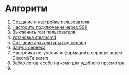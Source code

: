 # Алгоритм
1. [Создание и настройка пользователя](CreateUser.md)
2. [Настроить подключение через SSH](SettingSSHConnection.md)
3. Выключить root пользователя
4. [Установка steamcmd](InstallSteamCmd.md)
5. [Создание архитектуры под сервер](CreateArchitecture.md)
7. [Запуск сервера](StartServer.md)
8. Настройка получения информации о сервере через Discord/Telegram
9. Забор логов к себе на комп для удобного просмотра
10. 
